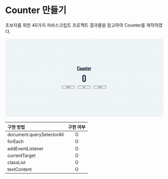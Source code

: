 # Counter 만들기

초보자를 위한 40가지 자바스크립트 프로젝트 결과물을 참고하여 Counter를 제작하였다.

<img src="./counter.gif">

| 구현 방법                 | 구현 여부 |
| :------------------------ | :-------: |
| document.querySelectorAll |     O     |
| forEach                   |     O     |
| addEventListener          |     O     |
| currentTarget             |     O     |
| classList                 |     O     |
| textContent               |     O     |
